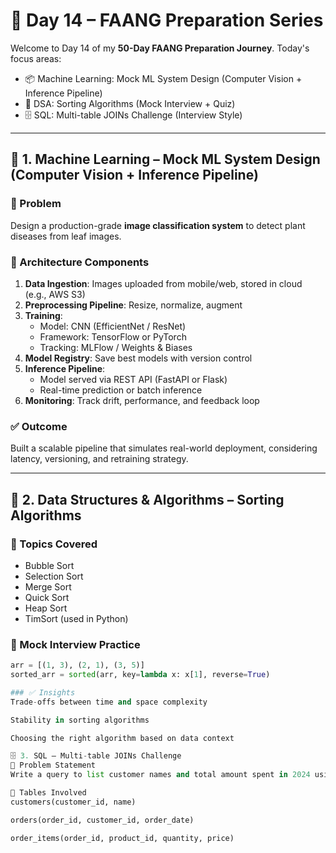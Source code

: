 # 🚀 Day 14 – FAANG Preparation Series

Welcome to Day 14 of my **50-Day FAANG Preparation Journey**. Today's focus areas:

- 📦 Machine Learning: Mock ML System Design (Computer Vision + Inference Pipeline)
- 🧠 DSA: Sorting Algorithms (Mock Interview + Quiz)
- 🗄️ SQL: Multi-table JOINs Challenge (Interview Style)

---

## 📌 1. Machine Learning – Mock ML System Design (Computer Vision + Inference Pipeline)

### 🎯 Problem
Design a production-grade **image classification system** to detect plant diseases from leaf images.

### 🧱 Architecture Components
1. **Data Ingestion**: Images uploaded from mobile/web, stored in cloud (e.g., AWS S3)
2. **Preprocessing Pipeline**: Resize, normalize, augment
3. **Training**:
   - Model: CNN (EfficientNet / ResNet)
   - Framework: TensorFlow or PyTorch
   - Tracking: MLFlow / Weights & Biases
4. **Model Registry**: Save best models with version control
5. **Inference Pipeline**:
   - Model served via REST API (FastAPI or Flask)
   - Real-time prediction or batch inference
6. **Monitoring**: Track drift, performance, and feedback loop

### ✅ Outcome
Built a scalable pipeline that simulates real-world deployment, considering latency, versioning, and retraining strategy.

---

## 🧠 2. Data Structures & Algorithms – Sorting Algorithms

### 🎯 Topics Covered
- Bubble Sort
- Selection Sort
- Merge Sort
- Quick Sort
- Heap Sort
- TimSort (used in Python)

### 🧪 Mock Interview Practice
```python
arr = [(1, 3), (2, 1), (3, 5)]
sorted_arr = sorted(arr, key=lambda x: x[1], reverse=True)

### ✅ Insights
Trade-offs between time and space complexity

Stability in sorting algorithms

Choosing the right algorithm based on data context

🗄️ 3. SQL – Multi-table JOINs Challenge
🎯 Problem Statement
Write a query to list customer names and total amount spent in 2024 using JOINs on multiple tables.

🧩 Tables Involved
customers(customer_id, name)

orders(order_id, customer_id, order_date)

order_items(order_id, product_id, quantity, price)
